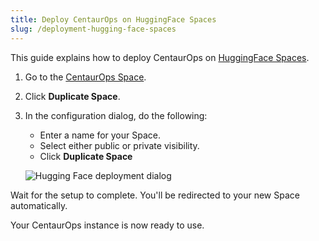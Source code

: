 ```yaml
---
title: Deploy CentaurOps on HuggingFace Spaces
slug: /deployment-hugging-face-spaces
---
```


This guide explains how to deploy CentaurOps on [HuggingFace Spaces](https://huggingface.co/spaces/).

1. Go to the [CentaurOps Space](https://huggingface.co/spaces/CentaurOps/CentaurOps?duplicate=true).

2. Click **Duplicate Space**. 
3. In the configuration dialog, do the following:
   - Enter a name for your Space.
   - Select either public or private visibility.
   - Click **Duplicate Space**

   ![Hugging Face deployment dialog](/img/hugging-face-deployment.png)

Wait for the setup to complete. You'll be redirected to your new Space automatically.

Your CentaurOps instance is now ready to use.

